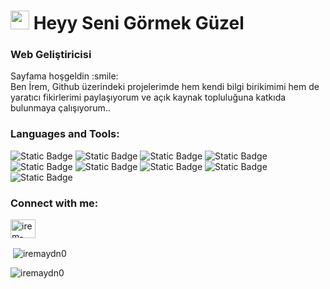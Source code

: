 <h1> <img src="https://emojis.slackmojis.com/emojis/images/1531849430/4246/blob-sunglasses.gif?1531849430" width="30"/> Heyy Seni Görmek Güzel</h1>
<h3>Web Geliştiricisi</h3>

<p>Sayfama hoşgeldin :smile: </br>
Ben İrem, Github üzerindeki projelerimde hem kendi bilgi birikimimi hem de yaratıcı fikirlerimi paylaşıyorum ve açık kaynak topluluğuna katkıda bulunmaya çalışıyorum..</p>

<h3 align="left">Languages and Tools:</h3>

![Static Badge](https://img.shields.io/badge/Bootstrap-%237952B3?style=flat-square&logo=bootstrap&logoColor=white)
![Static Badge](https://img.shields.io/badge/HTML5-%23E34F26?style=flat-square&logo=HTML5&logoColor=white)
![Static Badge](https://img.shields.io/badge/CSS3-%231572B6?style=flat-square&logo=css3&logoColor=white)
![Static Badge](https://img.shields.io/badge/PHP-%23777BB4?style=flat-square&logo=PHP&logoColor=white)
![Static Badge](https://img.shields.io/badge/MySQL-%234479A1?style=flat-square&logo=MYSQL&logoColor=white)
![Static Badge](https://img.shields.io/badge/Oracle-%23F80000?style=flat-square&logo=dart&logoColor=white)
![Static Badge](https://img.shields.io/badge/Python-%233776AB?style=flat-square&logo=python&logoColor=white)
![Static Badge](https://img.shields.io/badge/Adobe%20Photoshop-%2331A8FF?style=flat-square&logo=adobephotoshop&logoColor=white)
![Static Badge](https://img.shields.io/badge/Dart-%230175C2?style=flat-square&logo=dart&logoColor=white)


<h3 align="left">Connect with me:</h3>
<p align="left">
<a href="https://linkedin.com/in/irem-aydn" target="blank"><img align="center" src="https://raw.githubusercontent.com/rahuldkjain/github-profile-readme-generator/master/src/images/icons/Social/linked-in-alt.svg" alt="irem-aydn" height="30" width="40" /></a>
</p>



<p>&nbsp;<img align="center" src="https://github-readme-stats.vercel.app/api?username=iremaydn0&show_icons=true&locale=en" alt="iremaydn0" /></p>

<p><img align="center" src="https://github-readme-streak-stats.herokuapp.com/?user=iremaydn0&" alt="iremaydn0" /></p>
